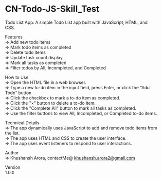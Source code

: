 # CN-Todo-JS-Skill_Test

Todo List App: A simple Todo List app built with JavaScript, HTML, and CSS.

Features  
  => Add new todo items  
  => Mark todo items as completed  
  => Delete todo items  
  => Update task count display  
  => Mark all tasks as completed  
  => Filter todos by All, Incompleted, and Completed  
  
How to Use  
  => Open the HTML file in a web browser.  
  => Type a new to-do item in the input field, press Enter, or click the "Add Todo" button.  
  => Click the checkbox to mark a to-do item as completed.  
  => Click the "×" button to delete a to-do item.  
  => Click the "Complete All" button to mark all tasks as  completed.  
  => Use the filter buttons to view All, Incompleted, or Completed to-do items.  
  
Technical Details  
  => The app dynamically uses JavaScript to add and remove todo items from the list.  
  => The app uses HTML and CSS to create the user interface.  
  => The app uses event listeners to respond to user interactions.  

Author  
  => Khushansh Arora, contactMe@ khushansh.arora2@gmail.com  

Version  
1.0.0  
